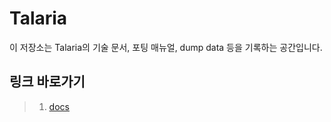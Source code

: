 # Talaria

이 저장소는 Talaria의 기술 문서, 포팅 매뉴얼, dump data 등을 기록하는 공간입니다.

## 링크 바로가기


> 1. [docs](docs/README.md)

